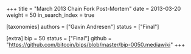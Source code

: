 +++
title = "March 2013 Chain Fork Post-Mortem"
date = 2013-03-20
weight = 50
in_search_index = true

[taxonomies]
authors = ["Gavin Andresen"]
status = ["Final"]

[extra]
bip = 50
status = ["Final"]
github = "https://github.com/bitcoin/bips/blob/master/bip-0050.mediawiki"
+++

